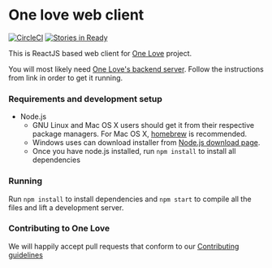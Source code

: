 One love web client
===================

[![CircleCI](https://circleci.com/gh/one-love/frontend.svg?style=svg)](https://circleci.com/gh/one-love/frontend)
[![Stories in Ready](https://badge.waffle.io/one-love/frontend.png?label=ready&title=Ready)](https://waffle.io/one-love/frontend)

This is ReactJS based web client for [One Love](https://one-love.github.io) project.

You will most likely need [One Love's backend server](https://github.com/one-love/backend).
Follow the instructions from link in order to get it running.

### Requirements and development setup

- Node.js
    - GNU Linux and Mac OS X users should get it from their respective package managers.
    For Mac OS X, [homebrew](brew.sh) is recommended.
    - Windows uses can download installer from [Node.js download page](http://nodejs.org/download/).
    - Once you have node.js installed, run `npm install` to install all dependencies

### Running

Run `npm install` to install dependencies and `npm start` to compile all the
files and lift a development server.

### Contributing to One Love

We will happily accept pull requests that conform to our [Contributing guidelines](CONTRIBUTING.md)
